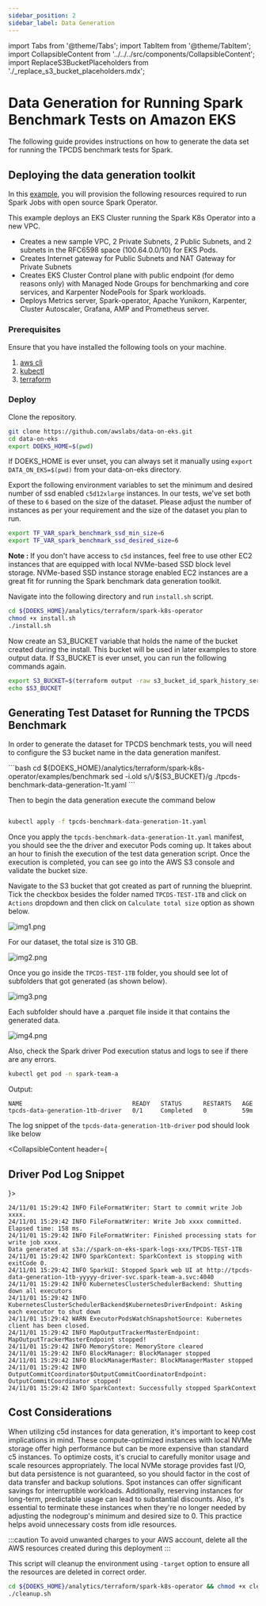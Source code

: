 ```yaml
---
sidebar_position: 2
sidebar_label: Data Generation
---
```

import Tabs from '@theme/Tabs';
import TabItem from '@theme/TabItem';
import CollapsibleContent from '../../../src/components/CollapsibleContent';
import ReplaceS3BucketPlaceholders from './_replace_s3_bucket_placeholders.mdx';

# Data Generation for Running Spark Benchmark Tests on Amazon EKS

The following guide provides instructions on how to generate the data set for running the TPCDS benchmark tests for Spark.

## Deploying the data generation toolkit

In this [example](https://github.com/awslabs/data-on-eks/tree/main/analytics/terraform/spark-k8s-operator), you will provision the following resources required to run Spark Jobs with open source Spark Operator.

This example deploys an EKS Cluster running the Spark K8s Operator into a new VPC.

- Creates a new sample VPC, 2 Private Subnets, 2 Public Subnets, and 2 subnets in the RFC6598 space (100.64.0.0/10) for EKS Pods.
- Creates Internet gateway for Public Subnets and NAT Gateway for Private Subnets
- Creates EKS Cluster Control plane with public endpoint (for demo reasons only) with Managed Node Groups for benchmarking and core services, and Karpenter NodePools for Spark workloads.
- Deploys Metrics server, Spark-operator, Apache Yunikorn, Karpenter, Cluster Autoscaler, Grafana, AMP and Prometheus server.

### Prerequisites

Ensure that you have installed the following tools on your machine.

1. [aws cli](https://docs.aws.amazon.com/cli/latest/userguide/install-cliv2.html)
2. [kubectl](https://Kubernetes.io/docs/tasks/tools/)
3. [terraform](https://learn.hashicorp.com/tutorials/terraform/install-cli)

### Deploy

Clone the repository.

```bash
git clone https://github.com/awslabs/data-on-eks.git
cd data-on-eks
export DOEKS_HOME=$(pwd)
```

If DOEKS_HOME is ever unset, you can always set it manually using `export
DATA_ON_EKS=$(pwd)` from your data-on-eks directory.

Export the following environment variables to set the minimum and desired number of ssd enabled `c5d12xlarge` instances. In our tests, we've set both of these to `6` based on the size of the dataset. Please adjust the number of instances as per your requirement and the size of the dataset you plan to run.

```bash
export TF_VAR_spark_benchmark_ssd_min_size=6
export TF_VAR_spark_benchmark_ssd_desired_size=6
```

**Note :** If you don't have access to `c5d` instances, feel free to use other EC2 instances that are equipped with local NVMe-based SSD block level storage. NVMe-based SSD instance storage enabled EC2 instances are a great fit for running the Spark benchmark data generation toolkit.

Navigate into the following directory and run `install.sh` script.

```bash
cd ${DOEKS_HOME}/analytics/terraform/spark-k8s-operator
chmod +x install.sh
./install.sh
```

Now create an S3_BUCKET variable that holds the name of the bucket created
during the install. This bucket will be used in later examples to store output
data. If S3_BUCKET is ever unset, you can run the following commands again.

```bash
export S3_BUCKET=$(terraform output -raw s3_bucket_id_spark_history_server)
echo $S3_BUCKET
```

## Generating Test Dataset for Running the TPCDS Benchmark

In order to generate the dataset for TPCDS benchmark tests, you will need to configure the S3 bucket name in the data generation manifest.

<!-- Docusaurus will not render the {props.filename} inside of a ```codeblock``` -->
<ReplaceS3BucketPlaceholders filename="./tpcds-benchmark-data-generation-1t.yaml" />
```bash
cd ${DOEKS_HOME}/analytics/terraform/spark-k8s-operator/examples/benchmark
sed -i.old s/\<S3_BUCKET\>/${S3_BUCKET}/g ./tpcds-benchmark-data-generation-1t.yaml
```

Then to begin the data generation execute the command below

```bash

kubectl apply -f tpcds-benchmark-data-generation-1t.yaml
```

Once you apply the `tpcds-benchmark-data-generation-1t.yaml` manifest, you should see the the driver and executor Pods coming up. It takes about an hour to finish the execution of the test data generation script. Once the execution is completed, you can see go into the AWS S3 console and validate the bucket size.

Navigate to the S3 bucket that got created as part of running the blueprint. Tick the checkbox besides the folder named `TPCDS-TEST-1TB` and click on `Actions` dropdown and then click on `Calculate total size` option as shown below.

![img1.png](../datagen-bucket1.png)

For our dataset, the total size is 310 GB.

![img2.png](../datagen-bucket2.png)

Once you go inside the `TPCDS-TEST-1TB` folder, you should see lot of subfolders that got generated (as shown below).

![img3.png](../datagen-3.png)

Each subfolder should have a .parquet file inside it that contains the generated data.

![img4.png](../datagen-4.png)

Also, check the Spark driver Pod execution status and logs to see if there are any errors.

```bash
kubectl get pod -n spark-team-a
```

Output:

```text
NAME                               READY   STATUS      RESTARTS   AGE
tpcds-data-generation-1tb-driver   0/1     Completed   0          59m
```

The log snippet of the `tpcds-data-generation-1tb-driver` pod should look like below

<CollapsibleContent header={<h2><span>Driver Pod Log Snippet</span></h2>}>

```text
24/11/01 15:29:42 INFO FileFormatWriter: Start to commit write Job xxxx.
24/11/01 15:29:42 INFO FileFormatWriter: Write Job xxxx committed. Elapsed time: 158 ms.
24/11/01 15:29:42 INFO FileFormatWriter: Finished processing stats for write job xxxx.
Data generated at s3a://spark-on-eks-spark-logs-xxx/TPCDS-TEST-1TB
24/11/01 15:29:42 INFO SparkContext: SparkContext is stopping with exitCode 0.
24/11/01 15:29:42 INFO SparkUI: Stopped Spark web UI at http://tpcds-data-generation-1tb-yyyyy-driver-svc.spark-team-a.svc:4040
24/11/01 15:29:42 INFO KubernetesClusterSchedulerBackend: Shutting down all executors
24/11/01 15:29:42 INFO KubernetesClusterSchedulerBackend$KubernetesDriverEndpoint: Asking each executor to shut down
24/11/01 15:29:42 WARN ExecutorPodsWatchSnapshotSource: Kubernetes client has been closed.
24/11/01 15:29:42 INFO MapOutputTrackerMasterEndpoint: MapOutputTrackerMasterEndpoint stopped!
24/11/01 15:29:42 INFO MemoryStore: MemoryStore cleared
24/11/01 15:29:42 INFO BlockManager: BlockManager stopped
24/11/01 15:29:42 INFO BlockManagerMaster: BlockManagerMaster stopped
24/11/01 15:29:42 INFO OutputCommitCoordinator$OutputCommitCoordinatorEndpoint: OutputCommitCoordinator stopped!
24/11/01 15:29:42 INFO SparkContext: Successfully stopped SparkContext
```
</CollapsibleContent>

## Cost Considerations

When utilizing c5d instances for data generation, it's important to keep cost implications in mind. These compute-optimized instances with local NVMe storage offer high performance but can be more expensive than standard c5 instances. To optimize costs, it's crucial to carefully monitor usage and scale resources appropriately. The local NVMe storage provides fast I/O, but data persistence is not guaranteed, so you should factor in the cost of data transfer and backup solutions. Spot instances can offer significant savings for interruptible workloads. Additionally, reserving instances for long-term, predictable usage can lead to substantial discounts. Also, it's essential to terminate these instances when they're no longer needed by adjusting the nodegroup's minimum and desired size to 0. This practice helps avoid unnecessary costs from idle resources.

:::caution
To avoid unwanted charges to your AWS account, delete all the AWS resources created during this deployment
:::

This script will cleanup the environment using `-target` option to ensure all the resources are deleted in correct order.

```bash
cd ${DOEKS_HOME}/analytics/terraform/spark-k8s-operator && chmod +x cleanup.sh
./cleanup.sh
```
